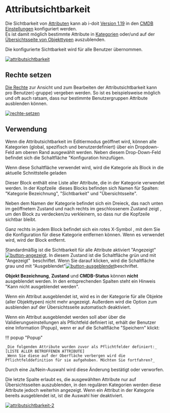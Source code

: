 # Attributsichtbarkeit
<!---Todo: Fixme--->
Die Sichtbarkeit von [Attributen](attributfelder.md) kann ab i-doit [Version 1.19](/display/de/Release+Notes+1.19) in den [CMDB Einstellungen](/display/de/CMDB+Einstellungen) konfiguriert werden.  
Es ist damit möglich bestimmte Attribute in [Kategorien](kategorien-und-attribute.md) oder/und auf der [Übersichtsseite von Objekttypen](objekttypen.md) auszublenden.

Die konfigurierte Sichtbarkeit wird für alle Benutzer übernommen.

[![attributsichtbarkeit](../assets/images/de/grundlagen/attributsichtbarkeit/1-as.png)](../assets/images/de/grundlagen/attributsichtbarkeit/1-as.png)

Rechte setzen
-------------
<!---Todo: Fixme--->
[Die Rechte](/display/de/Rechtesystem) zur Ansicht und zum Bearbeiten der Attributsichtbarkeit kann pro Benutzer(-gruppe) vergeben werden. So ist es beispielsweise möglich und oft auch ratsam, dass nur bestimmte Benutzergruppen Attribute ausblenden können.

[![rechte-setzen](../assets/images/de/grundlagen/attributsichtbarkeit/2-as.png)](../assets/images/de/grundlagen/attributsichtbarkeit/2-as.png)

Verwendung
----------

Wenn die Attributsichtbarkeit im Editiermodus geöffnet wird, können alle Kategorien (global, spezifisch und benutzerdefiniert) über ein Dropdown-Feld am oberen Rand ausgewählt werden. Neben diesem Drop-Down-Feld befindet sich die Schaltfläche "Konfiguration hinzufügen.

Wenn diese Schaltfläche verwendet wird, wird die Kategorie als Block in die aktuelle Schnittstelle geladen

Dieser Block enthält eine Liste aller Attribute, die in der Kategorie verwendet werden. In der Kopfzeile  dieses Blocks befinden sich Namen für Spalten: "Kategorie Bezeichnung", "Sichtbarkeit" und "Übersichtsseite".

Neben dem Namen der Kategorie befindet sich ein Dreieck, das nach unten im geöffnetem Zustand und nach rechts im geschlossenem Zustand zeigt , um den Block zu verdecken/zu verkleinern, so dass nur die Kopfzeile sichtbar bleibt.

Ganz rechts in jedem Block befindet sich ein rotes X-Symbol , mit dem Sie die Konfiguration für diese Kategorie entfernen können. Wenn es verwendet wird, wird der Block entfernt.

Standardmäßig ist die Sichtbarkeit für alle Attribute aktiviert "Angezeigt"[![button-angezeigt](../assets/images/de/grundlagen/attributsichtbarkeit/3-as.png)](../assets/images/de/grundlagen/attributsichtbarkeit/3-as.png). In diesem Zustand ist die Schaltfläche grün und mit "Angezeigt"  beschriftet. Wenn Sie darauf klicken, wird die Schaltfläche grau und mit "Ausgeblendet"[![button-ausgeblendet](../assets/images/de/grundlagen/attributsichtbarkeit/4-as.png)](../assets/images/de/grundlagen/attributsichtbarkeit/4-as.png)beschriftet.

**Objekt Bezeichnung**, **Zustand** und **CMDB-Status** können **nicht** ausgeblendet werden. In den entsprechenden Spalten steht ein Hinweis "Kann nicht ausgeblendet werden".

Wenn ein Attribut ausgeblendet ist, wird es in der Kategorie für alle Objekte (aller Objekttypen) nicht mehr angezeigt. Außerdem wird die Option zum ausblenden auf der Übersichtsseite automatisch deaktiviert.

Wenn ein Attribut ausgeblendet werden soll aber über die Validierungseinstellungen als Pflichtfeld definiert ist, erhält der Benutzer eine Information (Popup), wenn er auf die Schaltfläche "Speichern" klickt:

!!! popup "Popup"

    _Die folgenden Attribute wurden zuvor als Pflichtfelder definiert:_
    [LISTE ALLER BETROFFENEN ATTRIBUTE]
    _Wenn Sie diese auf der Oberfläche verbergen wird die Pflichtfelddefinition für sie aufgehoben. Möchten Sie fortfahren?_

Durch eine Ja/Nein-Auswahl wird diese Änderung bestätigt oder verworfen.

Die letzte Spalte erlaubt es, die ausgewählten Attribute nur auf Übersichtsseiten auszublenden, in den regulären Kategorien werden diese Attribute jedoch weiterhin angezeigt. Wenn ein Attribut in der Kategorie bereits ausgeblendet ist, ist die Auswahl hier deaktiviert.

[![attributsichtbarkeit-2](../assets/images/de/grundlagen/attributsichtbarkeit/5-as.png)](../assets/images/de/grundlagen/attributsichtbarkeit/5-as.png)